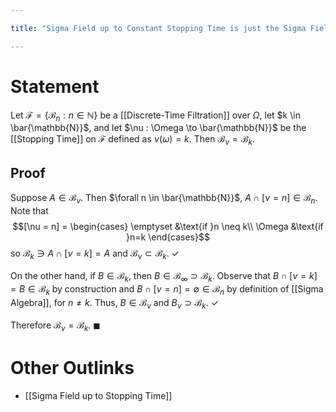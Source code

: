 ```yaml
---

title: "Sigma Field up to Constant Stopping Time is just the Sigma Field at that time"

---
```

# Statement
Let $\mathcal{F} = \{\mathcal{B}_{n} : n \in \mathbb{N}\}$ be a [[Discrete-Time Filtration]] over $\Omega$, let $k \in \bar{\mathbb{N}}$, and let $\nu : \Omega \to \bar{\mathbb{N}}$ be the [[Stopping Time]] on $\mathcal{F}$ defined as $\nu(\omega) = k$. Then $\mathcal{B}_{\nu} = \mathcal{B}_{k}$.

## Proof
Suppose $A \in \mathcal{B}_{\nu}$. Then $\forall n \in \bar{\mathbb{N}}$, $A \cap [\nu = n] \in \mathcal{B}_{n}$. Note that $$[\nu = n] = \begin{cases} \emptyset &\text{if }n \neq k\\
\Omega &\text{if }n=k
\end{cases}$$ so $\mathcal{B}_{k} \ni A \cap [\nu = k] = A$ and $\mathcal{B}_{\nu}\subset \mathcal{B}_{k}$. $\checkmark$

On the other hand, if $B \in \mathcal{B}_{k}$, then $B \in \mathcal{B}_{\infty} \supset \mathcal{B}_{k}$. Observe that $B \cap [\nu = k] = B \in \mathcal{B}_{k}$ by construction and $B \cap [\nu = n] = \emptyset \in \mathcal{B}_{n}$ by definition of [[Sigma Algebra]], for $n \neq k$. Thus, $B \in \mathcal{B}_\nu$ and $B_{\nu} \supset \mathcal{B}_{k}$. $\checkmark$

Therefore $\mathcal{B}_{\nu}= \mathcal{B}_{k}$. $\blacksquare$


# Other Outlinks
- [[Sigma Field up to Stopping Time]]